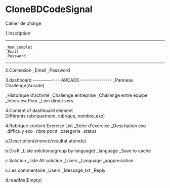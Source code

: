 # CloneBDCodeSignal

Cahier de charge

1.Inscription
***
    _Nom_Complet
    _Email
    _Password
***
2.Connexion
_Email
_Password

3.dashboard
--------------ARCADE----------------
_Panneau Challenge(Arcade)

_Historique d'activité
_Challenge entreprise
_Challenge entre équipe
_Interview Pour 
_Lien direct vers 



4.Content of dashboard element	
Différents rubrique(nom_rubrique, nombre_exo)

4.Rubrique content
Exercise List
_Serie d'exercice
_Description exo
_difficuly exo
_nbre point
_categorie
_status

a.Description(énoncé/resultat attendu)

b.Draft
_Liste solutions(group by language)
_language
_Save to cache

c.Solution
_liste All solution
_Users
_Language
_apppreciation

c.Les commentaire
_Users
_Message_txt
_Reply

d.readMe(Empty)
